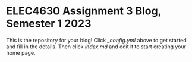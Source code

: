 # ELEC4630 Assignment 3 Blog, Semester 1 2023

This is the repository for your blog! Click *_config.yml* above to get started and fill in the details. Then click *index.md* and edit it to start creating your home page.
